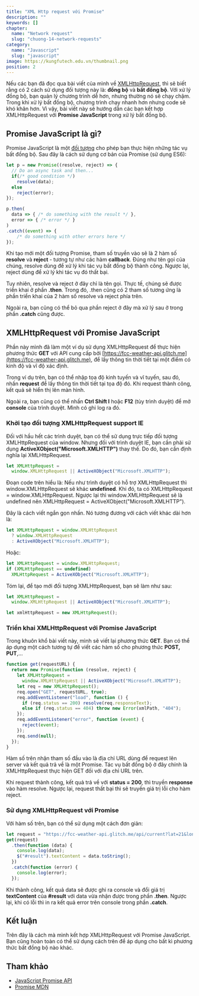```yaml
---
title: "XML Http request với Promise"
description: ""
keywords: []
chapter:
  name: "Network request"
  slug: "chuong-14-network-requests"
category:
  name: "Javascript"
  slug: "javascript"
image: https://kungfutech.edu.vn/thumbnail.png
position: 2
---
```


Nếu các bạn đã đọc qua bài viết của mình về [XMLHttpRequest](/bai-viet/javascript/network-requests), thì sẽ biết rằng có 2 cách sử dụng đối tượng này là: **đồng bộ** và **bất đồng bộ**. Với xử lý đồng bộ, bạn quản lý chương trình dễ hơn, nhưng thường nó sẽ chạy chậm. Trong khi xử lý bất đồng bộ, chương trình chạy nhanh hơn nhưng code sẽ khó khăn hơn. Vì vậy, bài viết này sẽ hướng dẫn các bạn kết hợp XMLHttpRequest với **Promise JavaScript** trong xử lý bất đồng bộ.

## Promise JavaScript là gì?

Promise JavaScript là một [đối tượng](/bai-viet/javascript/object-la-gi-object-trong-javascript) cho phép bạn thực hiện những tác vụ bất đồng bộ. Sau đây là cách sử dụng cơ bản của Promise (sử dụng ES6):

```js
let p = new Promise((resolve, reject) => {
  // Do an async task and then...
  if(/* good condition */)
    resolve(data);
  else
    reject(error);
});

p.then(
  data => { /* do something with the result */ },
  error => { /* error */ }
)
.catch((event) => {
    /* do something with other errors here */
});
```

Khi tạo mới một đối tượng Promise, tham số truyền vào sẽ là 2 hàm số **resolve** và **reject** - tương tự như các hàm **callback**. Đúng như tên gọi của chúng, resolve dùng để xử lý khi tác vụ bất đồng bộ thành công. Ngược lại, reject dùng để xử lý khi tác vụ đó thất bại.

Tuy nhiên, resolve và reject ở đây chỉ là tên gọi. Thực tế, chúng sẽ được triển khai ở phần **.then**. Trong đó, .then cũng có 2 tham số tương ứng là phần triển khai của 2 hàm số resolve và reject phía trên.

Ngoài ra, bạn cũng có thể bỏ qua phần reject ở đây mà xử lý sau ở trong phần **.catch** cũng được.

## XMLHttpRequest với Promise JavaScript

Phần này mình đã làm một ví dụ sử dụng XMLHttpRequest để thực hiện phương thức **GET** với API cung cấp bởi [https://fcc-weather-api.glitch.me](https://fcc-weather-api.glitch.me), để lấy thông tin thời tiết tại một điểm có kinh độ và vĩ độ xác định.

[](https://codepen.io/completejavascript/pen/vRxWdQ)

Trong ví dụ trên, bạn có thể nhập tọa độ kinh tuyến và vĩ tuyến, sau đó, nhấn **request** để lấy thông tin thời tiết tại tọa độ đó. Khi request thành công, kết quả sẽ hiển thị lên màn hình.

Ngoài ra, bạn cũng có thể nhấn **Ctrl Shift I** hoặc **F12** (tùy trình duyệt) để mở **console** của trình duyệt. Mình có ghi log ra đó.

### Khởi tạo đối tượng XMLHttpRequest support IE

Đối với hầu hết các trình duyệt, bạn có thể sử dụng trực tiếp đối tượng XMLHttpRequest của window. Nhưng đối với trình duyệt IE, bạn cần phải sử dụng **ActiveXObject("Microsoft.XMLHTTP")** thay thế. Do đó, bạn cần định nghĩa lại XMLHttpRequest.

```js
let XMLHttpRequest =
  window.XMLHttpRequest || ActiveXObject("Microsoft.XMLHTTP");
```

Đoạn code trên hiểu là: Nếu như trình duyệt có hỗ trợ XMLHttpRequest thì window.XMLHttpRequest sẽ khác **undefined**. Khi đó, ta có XMLHttpRequest = window.XMLHttpRequest. Ngược lại thì window.XMLHttpRequest sẽ là undefined nên XMLHttpRequest = ActiveXObject("Microsoft.XMLHTTP").

Đây là cách viết ngắn gọn nhấn. Nó tương đương với cách viết khác dài hơn là:

```js
let XMLHttpRequest = window.XMLHttpRequest
  ? window.XMLHttpRequest
  : ActiveXObject("Microsoft.XMLHTTP");
```

Hoặc:

```js
let XMLHttpRequest = window.XMLHttpRequest;
if (XMLHttpRequest == undefined)
  XMLHttpRequest = ActiveXObject("Microsoft.XMLHTTP");
```

Tóm lại, để tạo mới đối tượng XMLHttpRequest, bạn sẽ làm như sau:

```js
let XMLHttpRequest =
  window.XMLHttpRequest || ActiveXObject("Microsoft.XMLHTTP");

let xmlHttpRequest = new XMLHttpRequest();
```

### Triển khai XMLHttpRequest với Promise JavaScript

Trong khuôn khổ bài viết này, mình sẽ viết lại phương thức **GET**. Bạn có thể áp dụng một cách tương tự để viết các hàm số cho phương thức **POST, PUT**,...

```js
function get(requestURL) {
  return new Promise(function (resolve, reject) {
    let XMLHttpRequest =
      window.XMLHttpRequest || ActiveXObject("Microsoft.XMLHTTP");
    let req = new XMLHttpRequest();
    req.open("GET", requestURL, true);
    req.addEventListener("load", function () {
      if (req.status == 200) resolve(req.responseText);
      else if (req.status == 404) throw new Error(xmlPath, "404");
    });
    req.addEventListener("error", function (event) {
      reject(event);
    });
    req.send(null);
  });
}
```

Hàm số trên nhận tham số đầu vào là địa chỉ URL dùng để request lên server và kết quả trả về là một Promise. Tác vụ bất đồng bộ ở đây chính là XMLHttpRequest thực hiện GET đối với địa chỉ URL trên.

Khi request thành công, kết quả trả về với **status = 200**, thì truyền **response** vào hàm resolve. Ngược lại, request thất bại thì sẽ truyền giá trị lỗi cho hàm reject.

### Sử dụng XMLHttpRequest với Promise

Với hàm số trên, bạn có thể sử dụng một cách đơn giản:

```js
let request = "https://fcc-weather-api.glitch.me/api/current?lat=21&lon=105";
get(request)
  .then(function (data) {
    console.log(data);
    $("#result").textContent = data.toString();
  })
  .catch(function (error) {
    console.log(error);
  });
```

Khi thành công, kết quả data sẽ được ghi ra console và đổi giá trị **textContent** của **#result** với data vừa nhận được trong phần **.then**. Ngược lại, khi có lỗi thì in ra kết quả error trên console trong phần **.catch**.

## Kết luận

Trên đây là cách mà mình kết hợp XMLHttpRequest với Promise JavaScript. Bạn cũng hoàn toàn có thể sử dụng cách trên để áp dụng cho bất kì phương thức bất đồng bộ nào khác.

## Tham khảo

- [JavaScript Promise API](https://davidwalsh.name/promises)
- [Promise MDN](https://developer.mozilla.org/en-US/docs/Web/JavaScript/Reference/Global_Objects/Promise)

